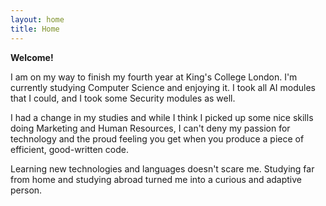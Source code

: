 ```yaml
---
layout: home
title: Home
---
```


**Welcome!**

I am on my way to finish my fourth year at King's College London. I'm currently studying Computer Science and enjoying it. I took all AI modules that I could, and I took some Security modules as well.

I had a change in my studies and while I think I picked up some nice skills doing Marketing and Human Resources, I can't deny my passion for technology and the proud feeling you get when you produce a piece of efficient, good-written code.

Learning new technologies and languages doesn't scare me. Studying far from home and studying abroad turned me into a curious and adaptive person.